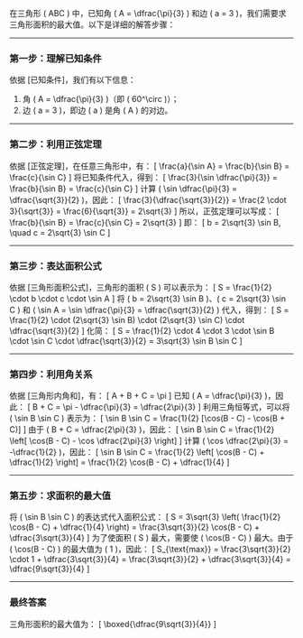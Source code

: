 在三角形 \( ABC \) 中，已知角 \( A = \dfrac{\pi}{3} \) 和边 \( a = 3 \)，我们需要求三角形面积的最大值。以下是详细的解答步骤：

---

### 第一步：理解已知条件
依据 [已知条件]，我们有以下信息：
1. 角 \( A = \dfrac{\pi}{3} \)（即 \( 60^\circ \)）；
2. 边 \( a = 3 \)，即边 \( a \) 是角 \( A \) 的对边。

---

### 第二步：利用正弦定理
依据 [正弦定理]，在任意三角形中，有：
\[
\frac{a}{\sin A} = \frac{b}{\sin B} = \frac{c}{\sin C}
\]
将已知条件代入，得到：
\[
\frac{3}{\sin \dfrac{\pi}{3}} = \frac{b}{\sin B} = \frac{c}{\sin C}
\]
计算 \( \sin \dfrac{\pi}{3} = \dfrac{\sqrt{3}}{2} \)，因此：
\[
\frac{3}{\dfrac{\sqrt{3}}{2}} = \frac{2 \cdot 3}{\sqrt{3}} = \frac{6}{\sqrt{3}} = 2\sqrt{3}
\]
所以，正弦定理可以写成：
\[
\frac{b}{\sin B} = \frac{c}{\sin C} = 2\sqrt{3}
\]
即：
\[
b = 2\sqrt{3} \sin B, \quad c = 2\sqrt{3} \sin C
\]

---

### 第三步：表达面积公式
依据 [三角形面积公式]，三角形的面积 \( S \) 可以表示为：
\[
S = \frac{1}{2} \cdot b \cdot c \cdot \sin A
\]
将 \( b = 2\sqrt{3} \sin B \)、\( c = 2\sqrt{3} \sin C \) 和 \( \sin A = \sin \dfrac{\pi}{3} = \dfrac{\sqrt{3}}{2} \) 代入，得到：
\[
S = \frac{1}{2} \cdot (2\sqrt{3} \sin B) \cdot (2\sqrt{3} \sin C) \cdot \dfrac{\sqrt{3}}{2}
\]
化简：
\[
S = \frac{1}{2} \cdot 4 \cdot 3 \cdot \sin B \cdot \sin C \cdot \dfrac{\sqrt{3}}{2} = 3\sqrt{3} \sin B \sin C
\]

---

### 第四步：利用角关系
依据 [三角形内角和]，有：
\[
A + B + C = \pi
\]
已知 \( A = \dfrac{\pi}{3} \)，因此：
\[
B + C = \pi - \dfrac{\pi}{3} = \dfrac{2\pi}{3}
\]
利用三角恒等式，可以将 \( \sin B \sin C \) 表示为：
\[
\sin B \sin C = \frac{1}{2} [\cos(B - C) - \cos(B + C)]
\]
由于 \( B + C = \dfrac{2\pi}{3} \)，因此：
\[
\sin B \sin C = \frac{1}{2} \left[ \cos(B - C) - \cos \dfrac{2\pi}{3} \right]
\]
计算 \( \cos \dfrac{2\pi}{3} = -\dfrac{1}{2} \)，因此：
\[
\sin B \sin C = \frac{1}{2} \left[ \cos(B - C) + \dfrac{1}{2} \right] = \frac{1}{2} \cos(B - C) + \dfrac{1}{4}
\]

---

### 第五步：求面积的最大值
将 \( \sin B \sin C \) 的表达式代入面积公式：
\[
S = 3\sqrt{3} \left( \frac{1}{2} \cos(B - C) + \dfrac{1}{4} \right) = \frac{3\sqrt{3}}{2} \cos(B - C) + \dfrac{3\sqrt{3}}{4}
\]
为了使面积 \( S \) 最大，需要使 \( \cos(B - C) \) 最大。由于 \( \cos(B - C) \) 的最大值为 \( 1 \)，因此：
\[
S_{\text{max}} = \frac{3\sqrt{3}}{2} \cdot 1 + \dfrac{3\sqrt{3}}{4} = \frac{3\sqrt{3}}{2} + \dfrac{3\sqrt{3}}{4} = \dfrac{9\sqrt{3}}{4}
\]

---

### 最终答案
三角形面积的最大值为：
\[
\boxed{\dfrac{9\sqrt{3}}{4}}
\]